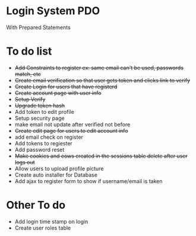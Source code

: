 # Login System PDO
With Prepared Statements

# To do list
- ~~Add Constraints to register ex: same email can't be used, passwords match, etc~~
- ~~Create email verification so that user gets token and clicks link to verify~~
- ~~Create Login for users that have registerd~~
- ~~Create account page with user info~~
- ~~Setup Verify~~
- ~~Upgrade token hash~~
- Add token to edit profile
- Setup security page
- make email not update after verified not before
- ~~Create edit page for users to edit account info~~
- add email check on register
- Add tokens to regiester 
- Add password reset
- ~~Make cookies and eows created in the sessions table delete after user logs out~~
- Allow users to upload profile picture
- Create auto installer for Database
- Add ajax to register form to show if username/email is taken

# Other To do
- Add login time stamp on login
- Create user roles table
